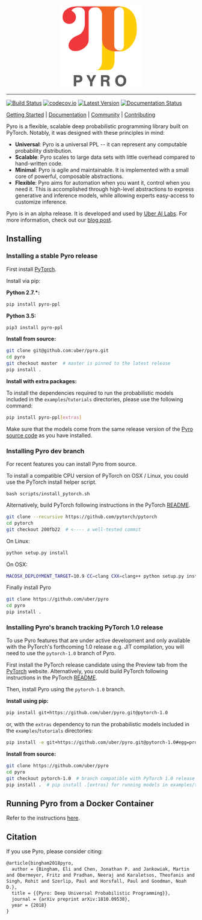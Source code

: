 <div align="center">
  <a href="http://pyro.ai"> <img width="220px" height="220px" src="docs/source/_static/img/pyro_logo_with_text.png"></a>
</div>

-----------------------------------------

[![Build Status](https://travis-ci.org/uber/pyro.svg?branch=dev)](https://travis-ci.org/uber/pyro)
[![codecov.io](https://codecov.io/github/uber/pyro/branch/dev/graph/badge.svg)](https://codecov.io/github/uber/pyro)
[![Latest Version](https://badge.fury.io/py/pyro-ppl.svg)](https://pypi.python.org/pypi/pyro-ppl)
[![Documentation Status](https://readthedocs.org/projects/pyro-ppl/badge/?version=dev)](http://pyro-ppl.readthedocs.io/en/stable/?badge=dev)


[Getting Started](http://pyro.ai/examples) |
[Documentation](http://docs.pyro.ai/) |
[Community](http://forum.pyro.ai/) |
[Contributing](https://github.com/uber/pyro/blob/master/CONTRIBUTING.md)

Pyro is a flexible, scalable deep probabilistic programming library built on PyTorch.  Notably, it was designed with these principles in mind:
- **Universal**: Pyro is a universal PPL -- it can represent any computable probability distribution.
- **Scalable**: Pyro scales to large data sets with little overhead compared to hand-written code.
- **Minimal**: Pyro is agile and maintainable. It is implemented with a small core of powerful, composable abstractions.
- **Flexible**: Pyro aims for automation when you want it, control when you need it. This is accomplished through high-level abstractions to express generative and inference models, while allowing experts easy-access to customize inference.

Pyro is in an alpha release.  It is developed and used by [Uber AI Labs](http://uber.ai).
For more information, check out our [blog post](http://eng.uber.com/pyro).

## Installing

### Installing a stable Pyro release

First install [PyTorch](http://pytorch.org/).

Install via pip:

**Python 2.7.\*:**
```sh
pip install pyro-ppl
```

**Python 3.5:**
```sh
pip3 install pyro-ppl
```

**Install from source:**
```sh
git clone git@github.com:uber/pyro.git
cd pyro
git checkout master  # master is pinned to the latest release
pip install .
```

**Install with extra packages:**

To install the dependencies required to run the probabilistic models included in the `examples`/`tutorials` directories, please use the following command:
```sh
pip install pyro-ppl[extras] 
```
Make sure that the models come from the same release version of the [Pyro source code](https://github.com/uber/pyro/releases) as you have installed.

### Installing Pyro dev branch

For recent features you can install Pyro from source.

To install a compatible CPU version of PyTorch on OSX / Linux, you
could use the PyTorch install helper script.

```
bash scripts/install_pytorch.sh
```

Alternatively, build PyTorch following instructions in the PyTorch
[README](https://github.com/pytorch/pytorch/blob/master/README.md).
```sh
git clone --recursive https://github.com/pytorch/pytorch
cd pytorch
git checkout 200fb22  # <---- a well-tested commit
```
On Linux:
```sh
python setup.py install
```
On OSX:
```sh
MACOSX_DEPLOYMENT_TARGET=10.9 CC=clang CXX=clang++ python setup.py install
```

Finally install Pyro
```sh
git clone https://github.com/uber/pyro
cd pyro
pip install .
```


### Installing Pyro's branch tracking PyTorch 1.0 release

To use Pyro features that are under active development and only available
with the PyTorch's forthcoming 1.0 release e.g. JIT compilation, you will
need to use the `pytorch-1.0` branch of Pyro.

First install the PyTorch release candidate using the Preview tab from
the [PyTorch](https://pytorch.org/) website. Alternatively, you could
build PyTorch following instructions in the PyTorch
[README](https://github.com/pytorch/pytorch/blob/master/README.md).

Then, install Pyro using the `pytorch-1.0` branch.

**Install using pip:**

```sh
pip install git+https://github.com/uber/pyro.git@pytorch-1.0
```

or, with the `extras` dependency to run the probabilistic models included in the `examples`/`tutorials` directories:
```sh
pip install -e git+https://github.com/uber/pyro.git@pytorch-1.0#egg=project[extras]
```

**Install from source:**

```sh
git clone https://github.com/uber/pyro
cd pyro
git checkout pytorch-1.0  # branch compatible with PyTorch 1.0 release candidate
pip install .  # pip install .[extras] for running models in examples/tutorials
```

## Running Pyro from a Docker Container

Refer to the instructions [here](docker/README.md).

## Citation
If you use Pyro, please consider citing:
```
@article{bingham2018pyro,
  author = {Bingham, Eli and Chen, Jonathan P. and Jankowiak, Martin and Obermeyer, Fritz and Pradhan, Neeraj and Karaletsos, Theofanis and Singh, Rohit and Szerlip, Paul and Horsfall, Paul and Goodman, Noah D.},
  title = {{Pyro: Deep Universal Probabilistic Programming}},
  journal = {arXiv preprint arXiv:1810.09538},
  year = {2018}
}
```
